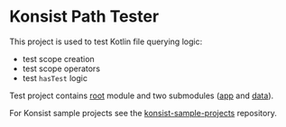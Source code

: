# Konsist Path Tester

This project is used to test Kotlin file querying logic:
- test scope creation
- test scope operators
- test `hasTest` logic 

Test project contains [root](.) module and two submodules ([app](.\app) and [data](.\data)). 

For Konsist sample projects see
the [konsist-sample-projects](https://github.com/LemonAppDev/konsist-sample-projects/) repository.
